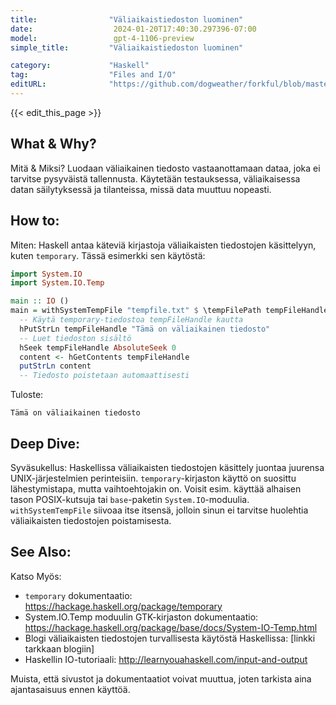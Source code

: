 ```yaml
---
title:                "Väliaikaistiedoston luominen"
date:                  2024-01-20T17:40:30.297396-07:00
model:                 gpt-4-1106-preview
simple_title:         "Väliaikaistiedoston luominen"

category:             "Haskell"
tag:                  "Files and I/O"
editURL:              "https://github.com/dogweather/forkful/blob/master/content/fi/haskell/creating-a-temporary-file.md"
---
```


{{< edit_this_page >}}

## What & Why?
Mitä & Miksi?
Luodaan väliaikainen tiedosto vastaanottamaan dataa, joka ei tarvitse pysyväistä tallennusta. Käytetään testauksessa, väliaikaisessa datan säilytyksessä ja tilanteissa, missä data muuttuu nopeasti.

## How to:
Miten:
Haskell antaa käteviä kirjastoja väliaikaisten tiedostojen käsittelyyn, kuten `temporary`. Tässä esimerkki sen käytöstä:

```Haskell
import System.IO
import System.IO.Temp

main :: IO ()
main = withSystemTempFile "tempfile.txt" $ \tempFilePath tempFileHandle -> do
  -- Käytä temporary-tiedostoa tempFileHandle kautta
  hPutStrLn tempFileHandle "Tämä on väliaikainen tiedosto"
  -- Luet tiedoston sisältö
  hSeek tempFileHandle AbsoluteSeek 0
  content <- hGetContents tempFileHandle
  putStrLn content
  -- Tiedosto poistetaan automaattisesti 
```

Tuloste:
```
Tämä on väliaikainen tiedosto
```

## Deep Dive:
Syväsukellus:
Haskellissa väliaikaisten tiedostojen käsittely juontaa juurensa UNIX-järjestelmien perinteisiin. `temporary`-kirjaston käyttö on suosittu lähestymistapa, mutta vaihtoehtojakin on. Voisit esim. käyttää alhaisen tason POSIX-kutsuja tai `base`-paketin `System.IO`-moduulia. `withSystemTempFile` siivoaa itse itsensä, jolloin sinun ei tarvitse huolehtia väliaikaisten tiedostojen poistamisesta.

## See Also:
Katso Myös:
- `temporary` dokumentaatio: https://hackage.haskell.org/package/temporary
- System.IO.Temp moduulin GTK-kirjaston dokumentaatio: https://hackage.haskell.org/package/base/docs/System-IO-Temp.html
- Blogi väliaikaisten tiedostojen turvallisesta käytöstä Haskellissa: [linkki tarkkaan blogiin]
- Haskellin IO-tutoriaali: http://learnyouahaskell.com/input-and-output

Muista, että sivustot ja dokumentaatiot voivat muuttua, joten tarkista aina ajantasaisuus ennen käyttöä.
